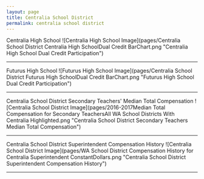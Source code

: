 ```yaml
---
layout: page
title: Centralia School District
permalink: centralia school district
---
```



Centralia High School
![Centralia High School Image](pages/Centralia School District Centralia High SchoolDual Credit BarChart.png "Centralia High School Dual Credit Participation")

___

Futurus High School
![Futurus High School Image](pages/Centralia School District Futurus High SchoolDual Credit BarChart.png "Futurus High School Dual Credit Participation")

___

Centralia School District Secondary Teachers' Median Total Compensation
![Centralia School District Image](pages/2016-2017Median Total Compensation for Secondary TeachersAll WA School Districts With Centralia Highlighted.png "Centralia School District Secondary Teachers Median Total Compensation")

___

Centralia School District Superintendent Compensation History
![Centralia School District Image](pages/WA School District Compensation History for Centralia Superintendent ConstantDollars.png "Centralia School District Superintendent Compensation History")

___

